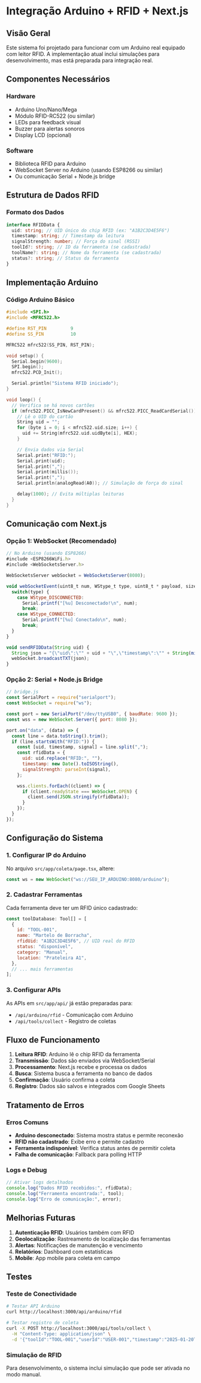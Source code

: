# Integração Arduino + RFID + Next.js

## Visão Geral

Este sistema foi projetado para funcionar com um Arduino real equipado com leitor RFID. A implementação atual inclui simulações para desenvolvimento, mas está preparada para integração real.

## Componentes Necessários

### Hardware

- Arduino Uno/Nano/Mega
- Módulo RFID-RC522 (ou similar)
- LEDs para feedback visual
- Buzzer para alertas sonoros
- Display LCD (opcional)

### Software

- Biblioteca RFID para Arduino
- WebSocket Server no Arduino (usando ESP8266 ou similar)
- Ou comunicação Serial + Node.js bridge

## Estrutura de Dados RFID

### Formato dos Dados

```typescript
interface RFIDData {
  uid: string; // UID único do chip RFID (ex: "A1B2C3D4E5F6")
  timestamp: string; // Timestamp da leitura
  signalStrength: number; // Força do sinal (RSSI)
  toolId?: string; // ID da ferramenta (se cadastrada)
  toolName?: string; // Nome da ferramenta (se cadastrada)
  status?: string; // Status da ferramenta
}
```

## Implementação Arduino

### Código Arduino Básico

```cpp
#include <SPI.h>
#include <MFRC522.h>

#define RST_PIN         9
#define SS_PIN          10

MFRC522 mfrc522(SS_PIN, RST_PIN);

void setup() {
  Serial.begin(9600);
  SPI.begin();
  mfrc522.PCD_Init();

  Serial.println("Sistema RFID iniciado");
}

void loop() {
  // Verifica se há novos cartões
  if (mfrc522.PICC_IsNewCardPresent() && mfrc522.PICC_ReadCardSerial()) {
    // Lê o UID do cartão
    String uid = "";
    for (byte i = 0; i < mfrc522.uid.size; i++) {
      uid += String(mfrc522.uid.uidByte[i], HEX);
    }

    // Envia dados via Serial
    Serial.print("RFID:");
    Serial.print(uid);
    Serial.print(",");
    Serial.print(millis());
    Serial.print(",");
    Serial.println(analogRead(A0)); // Simulação de força do sinal

    delay(1000); // Evita múltiplas leituras
  }
}
```

## Comunicação com Next.js

### Opção 1: WebSocket (Recomendado)

```javascript
// No Arduino (usando ESP8266)
#include <ESP8266WiFi.h>
#include <WebSocketsServer.h>

WebSocketsServer webSocket = WebSocketsServer(8080);

void webSocketEvent(uint8_t num, WStype_t type, uint8_t * payload, size_t length) {
  switch(type) {
    case WStype_DISCONNECTED:
      Serial.printf("[%u] Desconectado!\n", num);
      break;
    case WStype_CONNECTED:
      Serial.printf("[%u] Conectado\n", num);
      break;
  }
}

void sendRFIDData(String uid) {
  String json = "{\"uid\":\"" + uid + "\",\"timestamp\":\"" + String(millis()) + "\",\"signalStrength\":" + String(analogRead(A0)) + "}";
  webSocket.broadcastTXT(json);
}
```

### Opção 2: Serial + Node.js Bridge

```javascript
// bridge.js
const SerialPort = require("serialport");
const WebSocket = require("ws");

const port = new SerialPort("/dev/ttyUSB0", { baudRate: 9600 });
const wss = new WebSocket.Server({ port: 8080 });

port.on("data", (data) => {
  const line = data.toString().trim();
  if (line.startsWith("RFID:")) {
    const [uid, timestamp, signal] = line.split(",");
    const rfidData = {
      uid: uid.replace("RFID:", ""),
      timestamp: new Date().toISOString(),
      signalStrength: parseInt(signal),
    };

    wss.clients.forEach((client) => {
      if (client.readyState === WebSocket.OPEN) {
        client.send(JSON.stringify(rfidData));
      }
    });
  }
});
```

## Configuração do Sistema

### 1. Configurar IP do Arduino

No arquivo `src/app/coleta/page.tsx`, altere:

```javascript
const ws = new WebSocket("ws://SEU_IP_ARDUINO:8080/arduino");
```

### 2. Cadastrar Ferramentas

Cada ferramenta deve ter um RFID único cadastrado:

```javascript
const toolDatabase: Tool[] = [
  {
    id: "TOOL-001",
    name: "Martelo de Borracha",
    rfidUid: "A1B2C3D4E5F6", // UID real do RFID
    status: "disponível",
    category: "Manual",
    location: "Prateleira A1",
  },
  // ... mais ferramentas
];
```

### 3. Configurar APIs

As APIs em `src/app/api/` já estão preparadas para:

- `/api/arduino/rfid` - Comunicação com Arduino
- `/api/tools/collect` - Registro de coletas

## Fluxo de Funcionamento

1. **Leitura RFID**: Arduino lê o chip RFID da ferramenta
2. **Transmissão**: Dados são enviados via WebSocket/Serial
3. **Processamento**: Next.js recebe e processa os dados
4. **Busca**: Sistema busca a ferramenta no banco de dados
5. **Confirmação**: Usuário confirma a coleta
6. **Registro**: Dados são salvos e integrados com Google Sheets

## Tratamento de Erros

### Erros Comuns

- **Arduino desconectado**: Sistema mostra status e permite reconexão
- **RFID não cadastrado**: Exibe erro e permite cadastro
- **Ferramenta indisponível**: Verifica status antes de permitir coleta
- **Falha de comunicação**: Fallback para polling HTTP

### Logs e Debug

```javascript
// Ativar logs detalhados
console.log("Dados RFID recebidos:", rfidData);
console.log("Ferramenta encontrada:", tool);
console.log("Erro de comunicação:", error);
```

## Melhorias Futuras

1. **Autenticação RFID**: Usuários também com RFID
2. **Geolocalização**: Rastreamento de localização das ferramentas
3. **Alertas**: Notificações de manutenção e vencimento
4. **Relatórios**: Dashboard com estatísticas
5. **Mobile**: App mobile para coleta em campo

## Testes

### Teste de Conectividade

```bash
# Testar API Arduino
curl http://localhost:3000/api/arduino/rfid

# Testar registro de coleta
curl -X POST http://localhost:3000/api/tools/collect \
  -H "Content-Type: application/json" \
  -d '{"toolId":"TOOL-001","userId":"USER-001","timestamp":"2025-01-20T10:00:00Z","rfidUid":"A1B2C3D4E5F6"}'
```

### Simulação de RFID

Para desenvolvimento, o sistema inclui simulação que pode ser ativada no modo manual.
